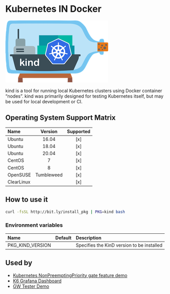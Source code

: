 # Kubernetes IN Docker

![Logo](../../docs/img/kind.png)

kind is a tool for running local Kubernetes clusters using Docker
container “nodes”. kind was primarily designed for testing Kubernetes
itself, but may be used for local development or CI.

## Operating System Support Matrix

| Name       | Version    | Supported |
|:-----------|:----------:|:---------:|
| Ubuntu     | 16.04      | [x]       |
| Ubuntu     | 18.04      | [x]       |
| Ubuntu     | 20.04      | [x]       |
| CentOS     | 7          | [x]       |
| CentOS     | 8          | [x]       |
| OpenSUSE   | Tumbleweed | [x]       |
| ClearLinux |            | [x]       |

## How to use it

```bash
curl -fsSL http://bit.ly/install_pkg | PKG=kind bash
```
### Environment variables

| Name             | Default | Description                                |
|:-----------------|:--------|:-------------------------------------------|
| PKG_KIND_VERSION |         | Specifies the KinD version to be installed |

## Used by

- [Kubernetes NonPreemptingPriority gate feature demo](https://github.com/electrocucaracha/k8s-NonPreemptingPriority-demo)
- [K6 Grafana Dashboard](https://github.com/electrocucaracha/k6board)
- [GW Tester Demo](https://github.com/electrocucaracha/gw-tester)
